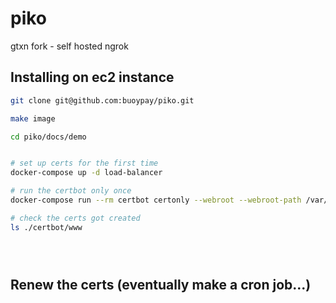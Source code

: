 # piko

gtxn fork - self hosted ngrok

## Installing on ec2 instance

```bash
git clone git@github.com:buoypay/piko.git

make image

cd piko/docs/demo


# set up certs for the first time
docker-compose up -d load-balancer

# run the certbot only once
docker-compose run --rm certbot certonly --webroot --webroot-path /var/www/certbot/ -d piko.bouypay.com -d lewis.piko.bouypay.com -d ieva.piko.bouypay.com

# check the certs got created
ls ./certbot/www





```

## Renew the certs (eventually make a cron job...)

```bash

```
